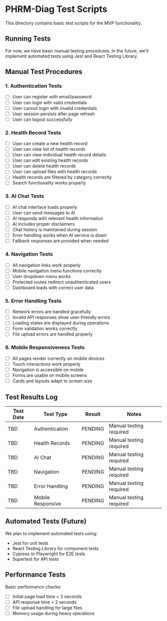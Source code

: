 # PHRM-Diag Test Scripts

This directory contains basic test scripts for the MVP functionality.

## Running Tests

For now, we have basic manual testing procedures. In the future, we'll implement automated tests using Jest and React Testing Library.

## Manual Test Procedures

### 1. Authentication Tests
- [ ] User can register with email/password
- [ ] User can login with valid credentials
- [ ] User cannot login with invalid credentials
- [ ] User session persists after page refresh
- [ ] User can logout successfully

### 2. Health Record Tests
- [ ] User can create a new health record
- [ ] User can view list of health records
- [ ] User can view individual health record details
- [ ] User can edit existing health records
- [ ] User can delete health records
- [ ] User can upload files with health records
- [ ] Health records are filtered by category correctly
- [ ] Search functionality works properly

### 3. AI Chat Tests
- [ ] AI chat interface loads properly
- [ ] User can send messages to AI
- [ ] AI responds with relevant health information
- [ ] AI includes proper disclaimers
- [ ] Chat history is maintained during session
- [ ] Error handling works when AI service is down
- [ ] Fallback responses are provided when needed

### 4. Navigation Tests
- [ ] All navigation links work properly
- [ ] Mobile navigation menu functions correctly
- [ ] User dropdown menu works
- [ ] Protected routes redirect unauthenticated users
- [ ] Dashboard loads with correct user data

### 5. Error Handling Tests
- [ ] Network errors are handled gracefully
- [ ] Invalid API responses show user-friendly errors
- [ ] Loading states are displayed during operations
- [ ] Form validation works correctly
- [ ] File upload errors are handled properly

### 6. Mobile Responsiveness Tests
- [ ] All pages render correctly on mobile devices
- [ ] Touch interactions work properly
- [ ] Navigation is accessible on mobile
- [ ] Forms are usable on mobile screens
- [ ] Cards and layouts adapt to screen size

## Test Results Log

| Test Date | Test Type | Result | Notes |
|-----------|-----------|---------|-------|
| TBD | Authentication | PENDING | Manual testing required |
| TBD | Health Records | PENDING | Manual testing required |
| TBD | AI Chat | PENDING | Manual testing required |
| TBD | Navigation | PENDING | Manual testing required |
| TBD | Error Handling | PENDING | Manual testing required |
| TBD | Mobile Responsive | PENDING | Manual testing required |

## Automated Tests (Future)

We plan to implement automated tests using:
- Jest for unit tests
- React Testing Library for component tests
- Cypress or Playwright for E2E tests
- Supertest for API tests

## Performance Tests

Basic performance checks:
- [ ] Initial page load time < 3 seconds
- [ ] API response time < 2 seconds
- [ ] File upload handling for large files
- [ ] Memory usage during heavy operations
